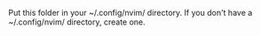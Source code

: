 Put this folder in your ~/.config/nvim/ directory. If you don't have a ~/.config/nvim/ directory, create one.
